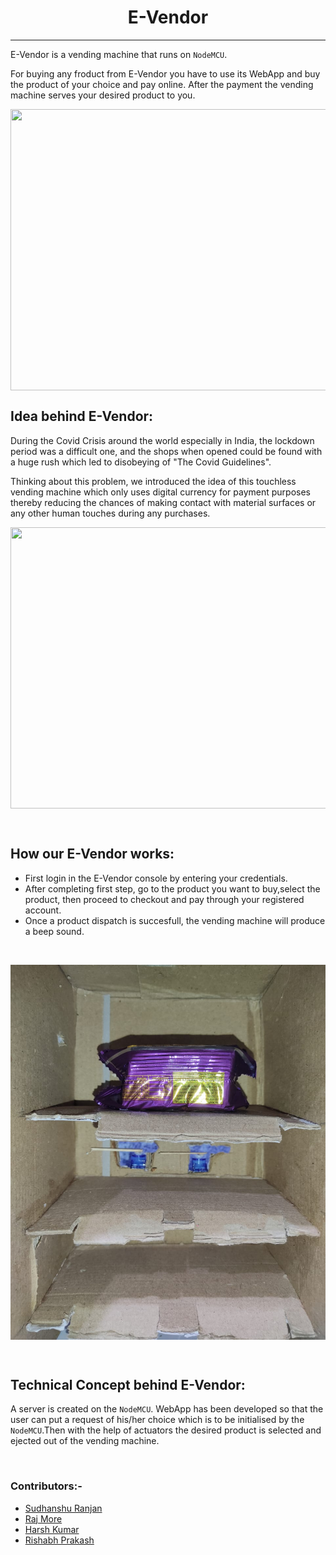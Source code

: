<h1 align="center"><b>E-Vendor</b></a></h1><hr>

E-Vendor is a vending machine that runs on `NodeMCU`. 

For buying any froduct from E-Vendor you have to use its WebApp and buy the product of your choice and pay online. 
After the payment the vending machine serves your desired product to you.
<br>
<p align = "center">
<img src="https://www.sitael.com/wp-content/uploads/2015/09/vending-machine_Small.jpg"  style="width:800px; 
            height:450px; 
            display: block;" />
</p>


## Idea behind <b>E-Vendor</b>:

During the Covid Crisis around the world especially in India, the lockdown period was a difficult one, and the shops when opened could be 
found with a huge rush which led to disobeying of "The Covid Guidelines".

Thinking about this problem, we introduced the idea of this touchless vending machine which only uses digital currency for payment purposes thereby reducing the chances of making contact with material surfaces or any other human touches during any purchases.
<br>
<p align = "center">
<img src="https://static.wixstatic.com/media/e49953_e3bf4eeda13a4340acc77e00b7aceabc~mv2.jpeg/v1/fill/w_925,h_617,al_c,q_90/e49953_e3bf4eeda13a4340acc77e00b7aceabc~mv2.webp"  style="width:800px; 
            height:450px; 
            display: block;" />
</p>
<br>

## How our E-Vendor works:

- First login in the E-Vendor console by entering your credentials.
- After completing first step, go to the product you want to buy,select the product, then proceed to checkout and pay through your registered account.
- Once a product dispatch is succesfull, the vending machine will produce a beep sound. 
<br>
<p align = "center">
<img src="https://github.com/Harshkumar62367/E-Vendor/blob/main/E_%20Vendor%20images/image%203.jpeg"  style="width:800px; 
            height:600px; 
            display: block;" />
</p>
<br>

## Technical Concept behind E-Vendor:

A server is created on the `NodeMCU`. WebApp has been developed so that the user can put a request of his/her choice which is to be initialised
by the `NodeMCU`.Then with the help of actuators the desired product is selected and ejected out of the vending machine.

<br>

### Contributors:-

- [Sudhanshu Ranjan](https://github.com/SudhansuuRanjan)
- [Raj More](https://github.com/Raj82862)
- [Harsh Kumar](https://github.com/Harshkumar62367)
- [Rishabh Prakash](https://github.com/Rishabh-25-code)
